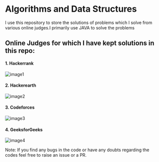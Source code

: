 # Algorithms and Data Structures

I use this repository to store the solutions of problems which I solve from various online judges.I primarily use JAVA to solve the problems

## Online Judges for which I have kept solutions in this repo:
#### 1. Hackerrank

![image1](https://julienrenaux.fr/wp-content/uploads/2017/02/HackerRank_logo.png)

#### 2. Hackerearth

![image2](https://userscontent2.emaze.com/images/87d7e652-309d-48b9-9b1a-9f1b414e2cd2/ac59b26f9e2c1869dd577c7727d38152.jpg)

#### 3. Codeforces

![image3](https://encrypted-tbn0.gstatic.com/images?q=tbn:ANd9GcT79AhpbOOmizum68BTwqGFovbsW7lBDnDmnrD4wGWjax9iQG7KXA)

#### 4. GeeksforGeeks

![image4](https://www.geeksforgeeks.org/wp-content/uploads/find-first-non-repeated-character-in-a-string.png)

Note: If you find any bugs in the code or have any doubts regarding the codes feel free to raise an issue or a PR.
